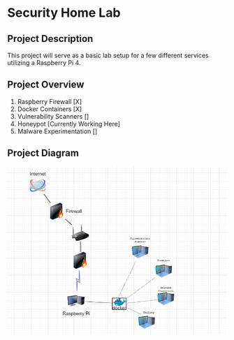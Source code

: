 # Security Home Lab

## Project Description 

This project will serve as a basic lab setup for a few different services utilizing a Raspberry Pi 4. 


## Project Overview 

1. Raspberry Firewall [X]
2. Docker Containers [X]
3. Vulnerability Scanners []
4. Honeypot [Currently Working Here]
5. Malware Experimentation []


## Project Diagram

![Diagram](/pictures/security-lab-diagram.PNG)
